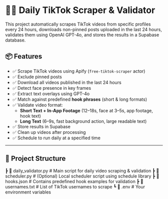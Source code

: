 # 🕵️‍♀️ Daily TikTok Scraper & Validator

This project automatically scrapes TikTok videos from specific profiles every 24 hours, downloads non-pinned posts uploaded in the last 24 hours, validates them using OpenAI GPT-4o, and stores the results in a Supabase database.

## 📦 Features

- ✅ Scrape TikTok videos using Apify (`free-tiktok-scraper` actor)
- ✅ Exclude pinned posts
- ✅ Download all videos published in the last 24 hours
- ✅ Detect face presence in key frames
- ✅ Extract text overlays using GPT-4o
- ✅ Match against predefined **hook phrases** (short & long formats)
- ✅ Validate video format:
  - **Short Text + In-App Footage** (12–18s, face at 3–5s, app footage, hook text)
  - **Long Text** (6–9s, fast background action, large readable text)
- ✅ Store results in Supabase
- ✅ Clean up videos after processing
- ✅ Schedule to run daily at a specified time

---

## 📁 Project Structure

┣ 📄 daily_validator.py # Main script for daily video scraping & validation
┣ 📄 scheduler.py # (Optional) Local scheduler script using schedule library
┣ 📄 hooks.json # Contains predefined hook examples for validation
┣ 📄 usernames.txt # List of TikTok usernames to scrape
┗ 📄 .env # Your environment variables
